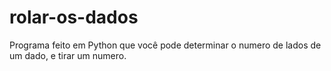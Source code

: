 # rolar-os-dados
Programa feito em Python que você pode determinar o numero de lados de um dado, e tirar um numero.

